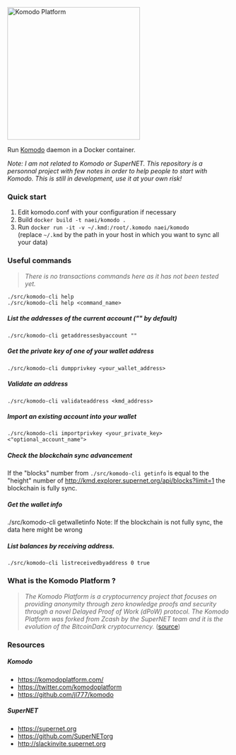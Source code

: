 [<img src="https://user-images.githubusercontent.com/10995534/26951304-35f65c0a-4cd3-11e7-8ee0-e6f256f0344f.png" width="300" title="Komodo Platform">](https://komodoplatform.com)  

Run [Komodo](https://github.com/jl777/komodo) daemon in a Docker container.

*Note: I am not related to Komodo or SuperNET. This repository is a personnal project with few notes in order to help people to start with Komodo. This is still in development, use it at your own risk!*

### Quick start

1. Edit komodo.conf with your configuration if necessary
2. Build `docker build -t naei/komodo .`
3. Run `docker run -it -v ~/.kmd:/root/.komodo naei/komodo`  
   (replace `~/.kmd` by the path in your host in which you want to sync all your data)

### Useful commands

> *There is no transactions commands here as it has not been tested yet.*

`./src/komodo-cli help`  
`./src/komodo-cli help <command_name>`

##### List the addresses of the current account ("" by default)
`./src/komodo-cli getaddressesbyaccount ""`

##### Get the private key of one of your wallet address 
`./src/komodo-cli dumpprivkey <your_wallet_address>`

##### Validate an address 
`./src/komodo-cli validateaddress <kmd_address>`

##### Import an existing account into your wallet
`./src/komodo-cli importprivkey <your_private_key> <"optional_account_name">`

##### Check the blockchain sync advancement
If the "blocks" number from `./src/komodo-cli getinfo` is equal to the "height" number of http://kmd.explorer.supernet.org/api/blocks?limit=1 the blockchain is fully sync.

##### Get the wallet info
./src/komodo-cli getwalletinfo
Note: If the blockchain is not fully sync, the data here might be wrong

##### List balances by receiving address.
`./src/komodo-cli listreceivedbyaddress 0 true`

### What is the Komodo Platform ?

> *The Komodo Platform is a cryptocurrency project that focuses on providing anonymity through zero knowledge proofs and security through a novel Delayed Proof of Work (dPoW) protocol. The Komodo Platform was forked from Zcash by the SuperNET team and it is the evolution of the BitcoinDark cryptocurrency.* ([source](https://www.cryptocompare.com/coins/guides/what-is-the-komodo-platform))

### Resources

##### Komodo
   - https://komodoplatform.com/
   - https://twitter.com/komodoplatform
   - https://github.com/jl777/komodo

##### SuperNET
   - https://supernet.org
   - https://github.com/SuperNETorg
   - http://slackinvite.supernet.org
